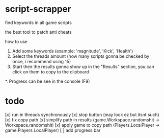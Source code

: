 # script-scrapper
find keywords in all game scripts

the best tool to patch anti cheats

how to use
1. Add some keywords (example: 'magnitude', 'Kick', 'Health')
2. Select the threads amount (how many scripts gonna be checked by once, i recommend using 15)
3. Start then the results gonna show up in the "Results" section, you can click on them to copy to the clipboard

*. Progress can be see in the console (F9)

# todo
[x] run in threads synchronously
[x] stop button (may look ez but itsnt such)
[x] fix copy path
[x] simplify path in results (game.Workspace.randomshit -> Workspace.randomshit)
[x] apply game to copy path (Players.LocalPlayer -> game.Players.LocalPlayer)
[ ] add progress bar
